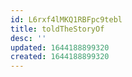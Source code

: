 ```yaml
---
id: L6rxf4lMKQ1RBFpc9tebl
title: toldTheStoryOf
desc: ''
updated: 1644188899320
created: 1644188899320
---
```




